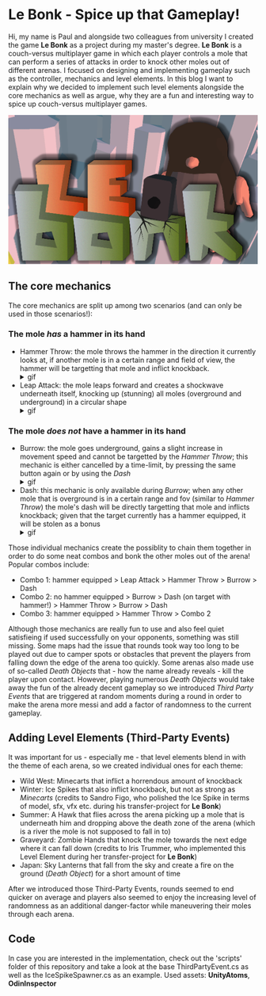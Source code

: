 # Le Bonk - Spice up that Gameplay!
Hi, my name is Paul and alongside two colleagues from university I created the game **Le Bonk** as a project during my master's degree. **Le Bonk** is a couch-versus multiplayer game in which each player controls a mole that can perform a series of attacks in order to knock other moles out of different arenas. I focused on designing and implementing gameplay such as the controller, mechanics and level elements. In this blog I want to explain why we decided to implement such level elements alongside the core mechanics as well as argue, why they are a fun and interesting way to spice up couch-versus multiplayer games.

![](https://github.com/paulp1412/lebonk-blog/blob/main/img/splash.png)

## The core mechanics
The core mechanics are split up among two scenarios (and can only be used in those scenarios!):
### The mole *has* a hammer in its hand
* Hammer Throw: the mole throws the hammer in the direction it currently looks at, if another mole is in a certain range and field of view, the hammer will be targetting that mole and inflict knockback.  <details>
    <summary>gif</summary>
    ![](https://github.com/paulp1412/lebonk-blog/blob/main/gif/hammer_throw.gif)
  </details>
* Leap Attack: the mole leaps forward and creates a shockwave underneath itself, knocking up (stunning) all moles (overground and underground) in a circular shape <details>
    <summary>gif</summary>
    ![](https://github.com/paulp1412/lebonk-blog/blob/main/gif/hammer_leap.gif)
  </details>
### The mole *does not* have a hammer in its hand
* Burrow: the mole goes underground, gains a slight increase in movement speed and cannot be targetted by the *Hammer Throw*; this mechanic is either cancelled by a time-limit, by pressing the same button again or by using the *Dash* <details>
    <summary>gif</summary>
    ![](https://github.com/paulp1412/lebonk-blog/blob/main/gif/burrow.gif)
  </details>
* Dash: this mechanic is only available during *Burrow*; when any other mole that is overground is in a certain range and fov (similar to *Hammer Throw*) the mole's dash will be directly targetting that mole and inflicts knockback; given that the target currently has a hammer equipped, it will be stolen as a bonus <details>
    <summary>gif</summary>
    ![](https://github.com/paulp1412/lebonk-blog/blob/main/gif/dash.gif)
  </details>

Those individual mechanics create the possiblity to chain them together in order to do some neat combos and bonk the other moles out of the arena!
Popular combos include:
* Combo 1: hammer equipped > Leap Attack > Hammer Throw > Burrow > Dash
* Combo 2: no hammer equipped > Burrow > Dash (on target with hammer!) > Hammer Throw > Burrow > Dash
* Combo 3: hammer equipped > Hammer Throw > Combo 2

Although those mechanics are really fun to use and also feel quiet satisfieing if used successfully on your opponents, something was still missing. Some maps had the issue that rounds took way too long to be played out due to camper spots or obstacles that prevent the players from falling down the edge of the arena too quickly. Some arenas also made use of so-called *Death Objects* that - how the name already reveals - kill the player upon contact. However, playing numerous *Death Objects* would take away the fun of the already decent gameplay so we introduced *Third Party Events* that are triggered at random moments during a round in order to make the arena more messi and add a factor of randomness to the current gameplay.

## Adding Level Elements (Third-Party Events)
It was important for us - especially me - that level elements blend in with the theme of each arena, so we created individual ones for each theme:
* Wild West: Minecarts that inflict a horrendous amount of knockback
* Winter: Ice Spikes that also inflict knockback, but not as strong as *Minecarts* (credits to Sandro Figo, who polished the Ice Spike in terms of model, sfx, vfx etc. during his transfer-project for **Le Bonk**)
* Summer: A Hawk that flies across the arena picking up a mole that is underneath him and dropping above the death zone of the arena (which is a river the mole is not supposed to fall in to)
* Graveyard: Zombie Hands that knock the mole towards the next edge where it can fall down (credits to Iris Trummer, who implemented this Level Element during her transfer-project for **Le Bonk**)
* Japan: Sky Lanterns that fall from the sky and create a fire on the ground (*Death Object*) for a short amount of time

After we introduced those Third-Party Events, rounds seemed to end quicker on average and players also seemed to enjoy the increasing level of randomness as an additional danger-factor while maneuvering their moles through each arena.

## Code
In case you are interested in the implementation, check out the 'scripts' folder of this repository and take a look at the base ThirdPartyEvent.cs as well as the IceSpikeSpawner.cs as an example. Used assets: **UnityAtoms**, **OdinInspector**
